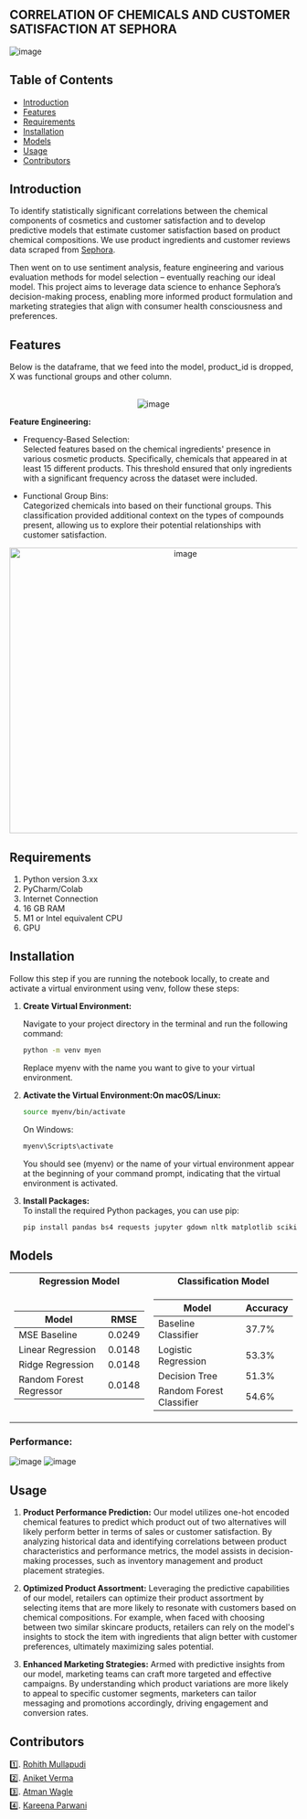 ## CORRELATION OF CHEMICALS AND CUSTOMER SATISFACTION AT SEPHORA
![image](https://github.com/mullapudirohith/Sephora-Sentiment-Analysis/assets/53976690/72c2ac69-127c-424c-be74-9ae92cadb2aa)



## Table of Contents

- [Introduction](#introduction)
- [Features](#features)
- [Requirements](#requirements)
- [Installation](#installation)
- [Models](#models)
- [Usage](#usage)
- [Contributors](#contributors)

## Introduction
To identify statistically significant correlations between the chemical components of cosmetics and customer satisfaction and to develop predictive models that estimate customer satisfaction based on product chemical compositions. We use product ingredients and customer reviews data scraped from [Sephora](www.sephora.com).

Then went on to use sentiment analysis, feature engineering and various evaluation methods for model selection – eventually reaching our ideal model. This project aims to leverage data science to enhance Sephora’s decision-making process, enabling more informed product formulation and marketing strategies that align with consumer health consciousness and
preferences.

## Features
Below is the dataframe, that we feed into the model, product_id is dropped, X was functional groups and other column. <br><br>
<p align="center">
<img src="https://github.com/mullapudirohith/Sephora-Sentiment-Analysis/assets/53976690/849c8a31-6d39-4532-b327-fbc1867d8900" alt="image">
</p>

**Feature Engineering:** <br>
* Frequency-Based Selection: <br>
Selected features based on the chemical ingredients' presence in various
cosmetic products. Specifically, chemicals that appeared in at least 15 different products. This threshold
ensured that only ingredients with a significant frequency across the dataset were included.

* Functional Group Bins:<br>
Categorized chemicals into
based on their functional groups. This classification
provided additional context on the types of
compounds present, allowing us to explore their
potential relationships with customer satisfaction.

<p align="center">
<img src="https://github.com/mullapudirohith/Sephora-Sentiment-Analysis/assets/53976690/8f25aff3-07de-4fab-bec7-6ab8e4fd15ca" alt="image" style="text-align: center; width: 600px; height: 500px;">
</p>

## Requirements
1. Python version 3.xx
2. PyCharm/Colab
3. Internet Connection
4. 16 GB RAM
5. M1 or Intel equivalent CPU
6. GPU

## Installation

Follow this step if you are running the notebook locally, to create and activate a virtual environment using venv, follow these steps:

1. **Create Virtual Environment:**

   Navigate to your project directory in the terminal and run the following command:

   ```bash
   python -m venv myen
   ```
   Replace myenv with the name you want to give to your virtual environment.

2. **Activate the Virtual Environment:On macOS/Linux:**
   ```bash
   source myenv/bin/activate
   ```
   On Windows:
   ```bash
   myenv\Scripts\activate
   ```
   You should see (myenv) or the name of your virtual environment appear at the beginning of your command prompt, indicating that the virtual environment is activated.
  
3. **Install Packages:**<br/>
     To install the required Python packages, you can use pip:
    ```bash
    pip install pandas bs4 requests jupyter gdown nltk matplotlib scikit-learn
    ```
## Models
<table align="center">
<tr><th>Regression Model </th><th>Classification Model</th></tr>
<tr><td>

| Model                   | RMSE   |
|-------------------------|--------|
| MSE Baseline            | 0.0249 |
| Linear Regression       | 0.0148 |
| Ridge Regression        | 0.0148 |
| Random Forest Regressor | 0.0148 |

</td><td>

| Model                   | Accuracy |
|-------------------------|----------|
| Baseline Classifier     | 37.7%    |
| Logistic Regression     | 53.3%    |
| Decision Tree           | 51.3%    |
| Random Forest Classifier| 54.6%    |

</td></tr> </table>




### Performance: 
<img src="https://github.com/mullapudirohith/Sephora-Sentiment-Analysis/assets/53976690/02fd278c-38ef-459a-91c3-c69cf9124220" alt="image" >
<img src="https://github.com/mullapudirohith/Sephora-Sentiment-Analysis/assets/53976690/2937b562-0758-43f4-8032-b05ca77c604b" alt="image">



## Usage
1. **Product Performance Prediction:** Our model utilizes one-hot encoded chemical features to predict which product out of two alternatives will likely perform better in terms of sales or customer satisfaction. By analyzing historical data and identifying correlations between product characteristics and performance metrics, the model assists in decision-making processes, such as inventory management and product placement strategies.

2. **Optimized Product Assortment:** Leveraging the predictive capabilities of our model, retailers can optimize their product assortment by selecting items that are more likely to resonate with customers based on chemical compositions. For example, when faced with choosing between two similar skincare products, retailers can rely on the model's insights to stock the item with ingredients that align better with customer preferences, ultimately maximizing sales potential.

3. **Enhanced Marketing Strategies:** Armed with predictive insights from our model, marketing teams can craft more targeted and effective campaigns. By understanding which product variations are more likely to appeal to specific customer segments, marketers can tailor messaging and promotions accordingly, driving engagement and conversion rates.

## Contributors
1️⃣. [Rohith Mullapudi](https://github.com/mullapudirohith)<br>
2️⃣. [Aniket Verma](https://github.com/aniketverma-7)<br>
3️⃣. [Atman Wagle](https://github.com/atmanwagle)<br>
4️⃣. [Kareena Parwani](https://github.com/kareenaparwani)<br>


